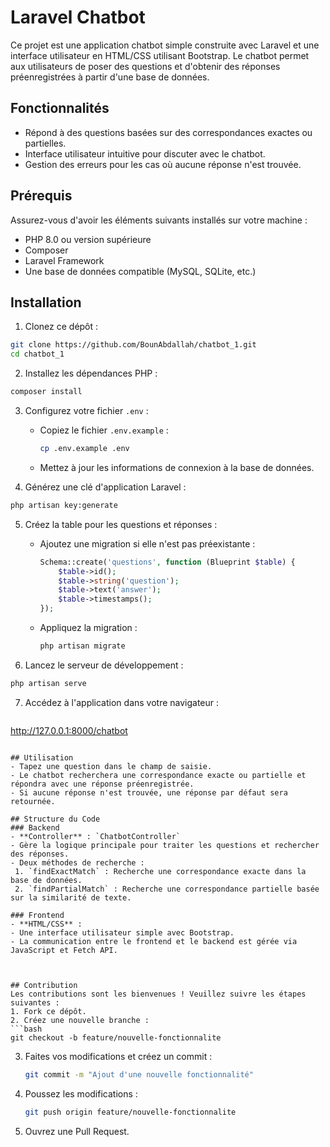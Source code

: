 # Laravel Chatbot

Ce projet est une application chatbot simple construite avec Laravel et une interface utilisateur en HTML/CSS utilisant Bootstrap. Le chatbot permet aux utilisateurs de poser des questions et d'obtenir des réponses préenregistrées à partir d'une base de données.

## Fonctionnalités
- Répond à des questions basées sur des correspondances exactes ou partielles.
- Interface utilisateur intuitive pour discuter avec le chatbot.
- Gestion des erreurs pour les cas où aucune réponse n'est trouvée.

## Prérequis
Assurez-vous d'avoir les éléments suivants installés sur votre machine :
- PHP 8.0 ou version supérieure
- Composer
- Laravel Framework
- Une base de données compatible (MySQL, SQLite, etc.)

## Installation

1. Clonez ce dépôt :
```bash
git clone https://github.com/BounAbdallah/chatbot_1.git
cd chatbot_1
```

2. Installez les dépendances PHP :
```bash
composer install
```

3. Configurez votre fichier `.env` :
   - Copiez le fichier `.env.example` :
     ```bash
     cp .env.example .env
     ```
   - Mettez à jour les informations de connexion à la base de données.

4. Générez une clé d'application Laravel :
```bash
php artisan key:generate
```

5. Créez la table pour les questions et réponses :
   - Ajoutez une migration si elle n'est pas préexistante :
     ```php
     Schema::create('questions', function (Blueprint $table) {
         $table->id();
         $table->string('question');
         $table->text('answer');
         $table->timestamps();
     });
     ```
   - Appliquez la migration :
     ```bash
     php artisan migrate
     ```

6. Lancez le serveur de développement :
```bash
php artisan serve
```

7. Accédez à l'application dans votre navigateur :
   ```
http://127.0.0.1:8000/chatbot
   ```

## Utilisation
- Tapez une question dans le champ de saisie.
- Le chatbot recherchera une correspondance exacte ou partielle et répondra avec une réponse préenregistrée.
- Si aucune réponse n'est trouvée, une réponse par défaut sera retournée.

## Structure du Code
### Backend
- **Controller** : `ChatbotController`
  - Gère la logique principale pour traiter les questions et rechercher des réponses.
  - Deux méthodes de recherche :
    1. `findExactMatch` : Recherche une correspondance exacte dans la base de données.
    2. `findPartialMatch` : Recherche une correspondance partielle basée sur la similarité de texte.

### Frontend
- **HTML/CSS** :
  - Une interface utilisateur simple avec Bootstrap.
  - La communication entre le frontend et le backend est gérée via JavaScript et Fetch API.



## Contribution
Les contributions sont les bienvenues ! Veuillez suivre les étapes suivantes :
1. Fork ce dépôt.
2. Créez une nouvelle branche :
   ```bash
   git checkout -b feature/nouvelle-fonctionnalite
   ```
3. Faites vos modifications et créez un commit :
   ```bash
   git commit -m "Ajout d'une nouvelle fonctionnalité"
   ```
4. Poussez les modifications :
   ```bash
   git push origin feature/nouvelle-fonctionnalite
   ```
5. Ouvrez une Pull Request.


